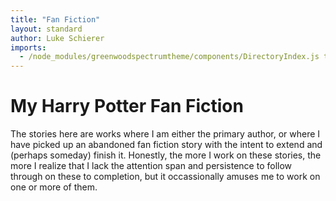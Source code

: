 ```yaml
---
title: "Fan Fiction"
layout: standard
author: Luke Schierer
imports:
  - /node_modules/greenwoodspectrumtheme/components/DirectoryIndex.js type="module"
---
```


# My Harry Potter Fan Fiction

The stories here are works where I am either the primary author, or where I
have picked up an abandoned fan fiction story with the intent to extend and
(perhaps someday) finish it. Honestly, the more I work on these stories, the
more I realize that I lack the attention span and persistence to follow through
on these to completion, but it occassionally amuses me to work on one or more
of them.

<directory-index directory="/FanFiction/"></directory-index>
